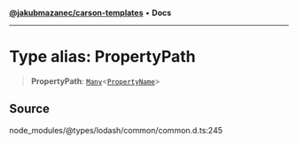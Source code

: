 [**@jakubmazanec/carson-templates**](../../../README.md) • **Docs**

---

# Type alias: PropertyPath

> **PropertyPath**: [`Many`](Many.md)\<[`PropertyName`](PropertyName.md)\>

## Source

node_modules/@types/lodash/common/common.d.ts:245
